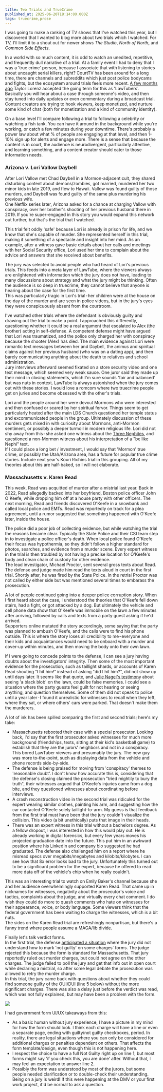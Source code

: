 ```yaml
---
title: Two Trials and TrueCrime
published_at: 2025-06-20T18:14:00.000Z
tags: truecrime,prose
---
```


I was going to make a ranking of TV shows that I've watched this year, but I discovered that I wanted to blog more about 
two trials which I watched. For TV, I'll limit it to a shout out for newer shows 
*The Studio*, *North of North*, and *Common Side Effects*.

In a world with so much content, it is odd to watch an unedited, repetitive, and frequently dull narrative of a trial. 
At a family event I had to deny that I was a 'true crime' person, because I associate that with listening to stories 
about uncaught serial killers, right? CourtTV has been around for a long time, there are channels and subreddits which 
just post police bodycams and fights, but the ecosystem around trials feels more recent. 
[A few months ago](https://www.youtube.com/watch?v=22FbaFQ9wNM) Taylor Lorenz accepted the going term for this as 'LawTubers'. Basically you will hear about a case through someone's video, and then stay tuned into daily updates or even commentary during a broadcast trial. Content creators are trying to hook viewers, keep monetized, and nurture some kind of chat (both for monetization and a kind of community identity).

On a base level I'll compare following a trial to following a celebrity or watching a fish tank. You can have it around in the background while you're working, or catch a few minutes during your downtime. There's probably a power law about what % of people are
engaging at that level, and then 1-10% sign up for alerts and engage more. There is a sense that because the content is in court, the audience is neurodivergent, particularly attentive, and learning something, and a content creator should cater to those information needs.

### Arizona v. Lori Vallow Daybell

After Lori Vallow met Chad Daybell in a Mormon-adjacent cult, they shared disturbing content about demons/zombies, got married, murdered her two minor kids in late 2019, and flew to Hawaii. Vallow was found guilty of those murders, and Daybell was found guilty of the same plus murdering his previous wife.<br/>
One Netflix series later, Arizona asked for a chance at charging Vallow with conspiracy, over her brother's shooting of her previous husband there in 2019. If you're super-engaged in this story you would expand this network out further, but that's the trial that I watched.

This trial felt oddly 'safe' because Lori is already in prison for life, and we know that she's capable of murder. She represented herself in this trial, making it something of a spectacle and insight into her mind. As an example, after a witness gave basic details about her calls and meetings with her Social Security office, Lori used her time to complain about the advice and answers that she received about benefits.<br/>

The jury was selected to avoid people who had heard of Lori's previous trials. This feeds into a meta layer of LawTube, where the viewers always are enlightened with information  which the jury does not have, leading to many discussions about strategy and what the jury might be thinking. Often the audience is so deep in truecrime, they cannot believe that anyone is hearing about the case for the first time.<br/>
This was particularly tragic in Lori's trial - her children were at the house on the day of the murder and are seen in police videos, but in the jury's eyes they were conspicuously absent from the courtroom.

I've watched other trials where the defendant is obviously guilty and drawing out the trial to make a point. I approached this differently, questioning whether it could be a real argument that escalated to Alex (the brother) acting in self-defense. A competent defense might have argued that Lori was traumatized, and the police only charged her with conspiracy because the shooter (Alex) has died. The main evidence against Lori were romantic text messages between her and Daybell, the animus and spiritual claims against her previous husband (who was on a dating app), and then barely communicating anything about the death to relatives and school administration.<br/>
Jury interviews afterward seemed fixated on a store security video and one text message, which seemed very weak sauce. One juror said they made up their mind in closing statements, which I'm sure sounds 'fair and balanced' but was nuts in context. LawTube is always astonished when the jury comes out with these stories. I would love a romcom where two truecrime people get on juries and become obsessed with the other's trials.

Lori and the people around her were devout Mormons who were interested and then confused or scared by her spiritual fervor. Things seem to get particularly heated after the main LDS Church questioned her temple status and excommunicated people in the group. Ultimately discussion of these murders gets mixed in with curiosity about Mormons, anti-Mormon sentiment, or possibly a deeper turmoil in modern religious life. Lori did not shy away from this - she asked one witness about the 
[Three Nephites](https://en.wikipedia.org/wiki/Three_Nephites), and questioned a non-Mormon witness about his interpretation of a "be like Nephi" text.<br/>
If I could place a long bet / investment, I would say that 'Mormon' true crime, or possibly the Utah/Arizona area, has a future for popular true crime stories. Include next year's Kouri Richins trial in this grouping. All of my theories about this are half-baked, so I will not elaborate.

### Massachusetts v. Karen Read

This week, Read was acquitted of murder after a mistrial last year. Back in 2022, Read allegedly backed into her boyfriend, Boston police officer John O'Keefe, while dropping him off at a house party with other officers. The next morning, Read and friends discovered O'Keefe in a snowbank and called local police and EMTs. Read was reportedly on track for a plea agreement, until a rumor suggested that something happened with O'Keefe later, inside the house.

The police did a poor job of collecting evidence, but while watching the trial the reasons became clear. Typically the State Police and their CSI team step in to investigate a police officer's death. When local police found O'Keefe their focus was hypothermia, so they didn't follow a higher standard for photos, searches, and evidence from a murder scene. Every expert witness in the trial is then troubled by not having a precise location for O'Keefe's body and clean chain of custody for other evidence.<br/>
The lead investigator, Michael Proctor, sent several gross texts about Read. The defense and judge made him read the texts aloud in court in the first trial. Shortly after, he was fired by the State Police. In the retrial Proctor was not called by either side but was mentioned several times to embarass the prosecution.

A lot of people continued going into a deeper police corruption story. When I first heard about the case, I understood the theories that O'Keefe fell down stairs, had a fight, or got attacked by a dog. But ultimately the vehicle and cell phone data show that O'Keefe was immobile on the lawn a few minutes after arriving, followed by calls and texts from a party guest asking if he'd arrived.<br/>
Supporters online mutated the story accordingly, some saying that the party was planned to ambush O'Keefe, and the calls were to find his phone outside. This is where the story loses all credibility to me - everyone and their kids and acquaintances would need to be onboard with a murder and cover-up within minutes, and then moving the body onto their own lawn.

If I were going to concede points to the defense, I can see a jury having doubts about the investigators' integrity. Then some of the most important evidence for the prosecution, such as taillight shards, or accounts of Karen Read shouting  "I hit him!" instead of asking "did I hit him?", did not show up until days later. It seems like that quote, and
[Julie Nagel's testimony](https://www.youtube.com/watch?v=k_7JNz5htow&ab_channel=CBSBoston) about seeing 'a black blob' on the lawn, could be false memories. I could see a situation where the party guests feel guilt for not hearing or seeing anything, and question themselves. Some of them did not speak to police until a year later - I found it unrealistic for witnesses to recall when they left, where they sat, or where others' cars were parked. That doesn't make them the murderers.

A lot of ink has been spilled comparing the first and second trials; here's my take:
- Massachusetts rebooted their case with a special prosecutor. Looking back, I'd say that the first prosecutor asked witnesses for much more background (friendships, texts, sitting at their kid's basketball game) to establish that they are the jurors' neighbors and not in a conspiracy. This bored LawTuber viewers and presumably the jury. The new guy was more to-the-point, such as displaying data from the vehicle and phone records side-by-side.
- The defense is being praised for moving from 'conspiracy' themes to 'reasonable doubt'. I don't know how accurate this is, considering that the defense's closing claimed the prosecution "tried mightily to bury the truth", their witnesses argued that O'Keefe's injuries came from a dog bite, and they questioned witnesses about coordinating before interviews.
- A crash reconstruction video in the second trial was ridiculed for the expert wearing similar clothes, painting his arm, and suggesting how the car contacted O'Keefe solely taillight-to-arm. My guess is that feedback from the first trial must have been that the jury couldn't visualize the collision. This video (a bit unethically) puts that image in their heads.
- There was an expert witness in this trial without a bachelors degree. As a fellow dropout, I was interested in how this would play out. He is already working in digital forensics, but every few years moves his projected graduation date into the future. This put him in an awkward position where his LinkedIn and company bio suggested he had graduated. The defense also challenged him on a report where he misread specs over megabits/megabytes and kilobits/kilobytes. I can see how that 8x error looks bad to the jury. Unfortunately this turned out to be a significant problem for the expert, because he offered to read more data off of the vehicle's chip when he really couldn't.

This was an interesting trial to watch on Emily Baker's channel because she and her audience overwhelmingly supported Karen Read. That came up in nicknames for witnesses, negativity about the prosecutor's voice and tactics, complaints about the judge, and virtually every chat comment. I do wish they could do more to quash comments who hate on witnesses for their appearance, voice, or body language. Some viewers think that the federal government has been waiting to charge the witnesses, which is a bit nuts.<br/>
The sides on the Karen Read trial are refreshingly nonpartisan, but there's a funny trend where people assume a MAGA/lib divide.

Finally let's talk verdict forms.<br/>
In the first trial, the defense [anticipated a situation](https://www.reddit.com/r/KarenReadTrial/comments/1dp3o92/defendants_emergency_motion_to_amend_the_jury/)
where the jury did not understand how to mark 'not guilty' on some charges' forms.
The judge rejected this because the form is standard for Massachusetts.
That jury reportedly ruled out murder charges, but could not agree on the other charges. The judge failed to poll the jury and get that info out in open court while declaring a mistrial, so after some legal debate the prosecution was allowed to retry the murder charge.<br/>
In this trial, the jury came back with questions about whether they could find someone guilty of the OUI/DUI (line 5 below) without the more significant charges. There was also a delay just before the verdict was read, which was not fully explained, but may have been a problem with the form.

<img src="/blog-images/jury.jpg"/><br/>

I had government form UI/UX takeaways from this:
- As a basic human without jury experience, I have a picture in my mind for how the form should look. I think each charge will have a line or even a separate page, ending with guilty/not guilty checkboxes, period. In reality, there are legal situations where you can only be considered for additional charges or penalties dependent on others. That affects the form template/design, even though this is not happening here.
- I respect the choice to have a full Not Guilty right up on line 1, but most forms might say 'if you check this, you are done' after. Without that, I may feel an expectation to answer line 2.
- Possibly the form was understood by most of the jurors, but some people needed clarification or to double-check their understanding. Being on a jury is weird! If this were happening at the DMV or your first work project, it'd be normal to ask a question.

<br/>
<br/>
<br/>
